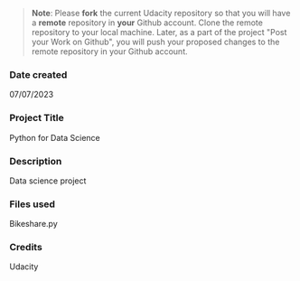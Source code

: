 >**Note**: Please **fork** the current Udacity repository so that you will have a **remote** repository in **your** Github account. Clone the remote repository to your local machine. Later, as a part of the project "Post your Work on Github", you will push your proposed changes to the remote repository in your Github account.

### Date created
07/07/2023

### Project Title
Python for Data Science 

### Description
Data science project

### Files used
Bikeshare.py

### Credits
Udacity

